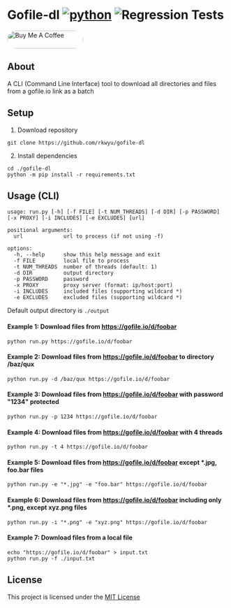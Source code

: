 # Gofile-dl [![python](https://img.shields.io/badge/Python-3.11-3776AB.svg?style=flat&logo=python&logoColor=white)](https://www.python.org)  ![Regression Tests](https://github.com/rkwyu/gofile-dl/actions/workflows/test.yml/badge.svg)  

<a href="https://buymeacoffee.com/r1y5i" target="_blank">
<img style="border-radius: 20px" src="https://cdn.buymeacoffee.com/buttons/default-orange.png" alt="Buy Me A Coffee" height="41" width="174">
</a>

## About ##
A CLI (Command Line Interface) tool to download all directories and files from a gofile.io link as a batch  

## Setup ##
1. Download repository  
```console
git clone https://github.com/rkwyu/gofile-dl
```
2. Install dependencies
```console
cd ./gofile-dl
python -m pip install -r requirements.txt
```

## Usage (CLI) ##
```console
usage: run.py [-h] [-f FILE] [-t NUM_THREADS] [-d DIR] [-p PASSWORD] [-x PROXY] [-i INCLUDES] [-e EXCLUDES] [url]

positional arguments:
  url             url to process (if not using -f)

options:
  -h, --help      show this help message and exit
  -f FILE         local file to process
  -t NUM_THREADS  number of threads (default: 1)
  -d DIR          output directory
  -p PASSWORD     password
  -x PROXY        proxy server (format: ip/host:port)
  -i INCLUDES     included files (supporting wildcard *)
  -e EXCLUDES     excluded files (supporting wildcard *)
```
Default output directory is `./output` 

#### Example 1: Download files from https://gofile.io/d/foobar ####
```console
python run.py https://gofile.io/d/foobar
```

#### Example 2: Download files from https://gofile.io/d/foobar to directory /baz/qux ####
```console
python run.py -d /baz/qux https://gofile.io/d/foobar
```

#### Example 3: Download files from https://gofile.io/d/foobar with password "1234" protected ####
```console
python run.py -p 1234 https://gofile.io/d/foobar
```

#### Example 4: Download files from https://gofile.io/d/foobar with 4 threads ####
```console
python run.py -t 4 https://gofile.io/d/foobar
```

#### Example 5: Download files from https://gofile.io/d/foobar except *.jpg, foo.bar files ####
```console
python run.py -e "*.jpg" -e "foo.bar" https://gofile.io/d/foobar
```

#### Example 6: Download files from https://gofile.io/d/foobar including only *.png, except xyz.png files ####
```console
python run.py -i "*.png" -e "xyz.png" https://gofile.io/d/foobar
```

#### Example 7: Download files from a local file ####
```console
echo "https://gofile.io/d/foobar" > input.txt
python run.py -f ./input.txt
```

## License ##
This project is licensed under the [MIT License](LICENSE.md)
